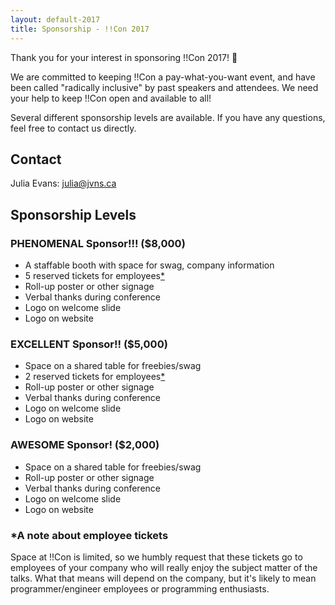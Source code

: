 ```yaml
---
layout: default-2017
title: Sponsorship - !!Con 2017
---
```

          
Thank you for your interest in sponsoring !!Con 2017!  💜

We are committed to keeping !!Con a pay-what-you-want event, and have
been called "radically inclusive" by past speakers and attendees. We
need your help to keep !!Con open and available to all!

Several different sponsorship levels are available. If you have any
questions, feel free to contact us directly.

## Contact

Julia Evans: [julia@jvns.ca](mailto:julia@jvns.ca)

## Sponsorship Levels

### PHENOMENAL Sponsor!!! (**$8,000**)

  * A staffable booth with space for swag, company information
  * 5 reserved tickets for employees[*](#note-on-tickets)
  * Roll-up poster or other signage
  * Verbal thanks during conference
  * Logo on welcome slide
  * Logo on website

### EXCELLENT Sponsor!! (**$5,000**)

  * Space on a shared table for freebies/swag
  * 2 reserved tickets for employees[*](#note-on-tickets)
  * Roll-up poster or other signage
  * Verbal thanks during conference
  * Logo on welcome slide
  * Logo on website

### AWESOME Sponsor! (**$2,000**)

  * Space on a shared table for freebies/swag
  * Roll-up poster or other signage
  * Verbal thanks during conference
  * Logo on welcome slide
  * Logo on website

<a name="note-on-tickets"></a>
### *A note about employee tickets

Space at !!Con is limited, so we humbly request that these tickets go
to employees of your company who will really enjoy the subject matter
of the talks.  What that means will depend on the company, but it's
likely to mean programmer/engineer employees or programming
enthusiasts.

